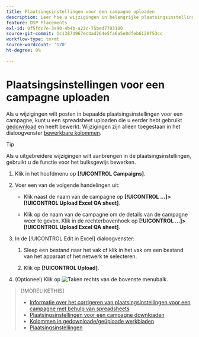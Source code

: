 ```yaml
---
title: Plaatsingsinstellingen voor een campagne uploaden
description: Leer hoe u wijzigingen in belangrijke plaatsingsinstellingen voor een campagne kunt uploaden met Excel QA-werkbladen.
feature: DSP Placements
exl-id: 0f5fdc7e-3a90-4b4b-a23c-75bed7703100
source-git-commit: 1c13874967ec4ad264e5fa6a5e0dfeb6120f53cc
workflow-type: tm+mt
source-wordcount: '170'
ht-degree: 0%

---
```


# Plaatsingsinstellingen voor een campagne uploaden

Als u wijzigingen wilt posten in bepaalde plaatsingsinstellingen voor een campagne, kunt u een spreadsheet uploaden die u eerder hebt gebruikt [gedownload](qa-sheet-download.md) en heeft bewerkt. Wijzigingen zijn alleen toegestaan in het dialoogvenster [bewerkbare kolommen](qa-sheet-columns.md).

>[!TIP]
>
>Als u uitgebreidere wijzigingen wilt aanbrengen in de plaatsingsinstellingen, gebruikt u de functie voor het bulksgewijs bewerken.<!-- add link once we have help on it -->

1. Klik in het hoofdmenu op **[!UICONTROL Campaigns]**.

1. Voer een van de volgende handelingen uit:

   * Klik naast de naam van de campagne op **[!UICONTROL ...]>[!UICONTROL Upload Excel QA sheet]**.

   * Klik op de naam van de campagne om de details van de campagne weer te geven. Klik in de rechterbovenhoek op **[!UICONTROL ...]>[!UICONTROL Upload Excel QA sheet]**.

1. In de [!UICONTROL Edit in Excel] dialoogvenster:

   1. Sleep een bestand naar het vak of klik in het vak om een bestand van het apparaat of het netwerk te selecteren.

   1. Klik op **[!UICONTROL Upload]**.

1. (Optioneel) Klik op ![Taken](/help/dsp/assets/downloads.png) rechts van de bovenste menubalk.

>[!MORELIKETHIS]
>
>* [Informatie over het corrigeren van plaatsingsinstellingen voor een campagne met behulp van spreadsheets](qa-about.md)
>* [Plaatsingsinstellingen voor een campagne downloaden](qa-sheet-download.md)
>* [Kolommen in gedownloade/geüploade werkbladen](qa-sheet-columns.md)
>* [Plaatsingsinstellingen](/help/dsp/campaign-management/placements/placement-settings.md)


